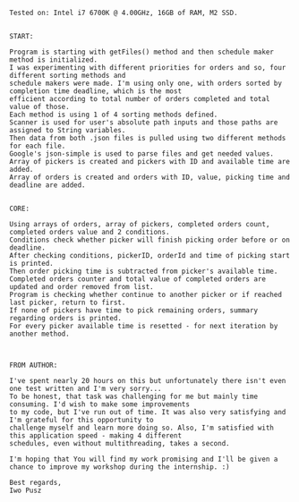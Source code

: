 	

	Tested on: Intel i7 6700K @ 4.00GHz, 16GB of RAM, M2 SSD.


	START:

	Program is starting with getFiles() method and then schedule maker method is initialized.
	I was experimenting with different priorities for orders and so, four different sorting methods and
	schedule makers were made. I'm using only one, with orders sorted by completion time deadline, which is the most
	efficient according to total number of orders completed and total value of those.
	Each method is using 1 of 4 sorting methods defined.
	Scanner is used for user's absolute path inputs and those paths are assigned to String variables.
	Then data from both .json files is pulled using two different methods for each file.
	Google's json-simple is used to parse files and get needed values.
	Array of pickers is created and pickers with ID and available time are added.
	Array of orders is created and orders with ID, value, picking time and deadline are added.
	

	CORE:

	Using arrays of orders, array of pickers, completed orders count, completed orders value and 2 conditions.
  	Conditions check whether picker will finish picking order before or on deadline.
  	After checking conditions, pickerID, orderId and time of picking start is printed.
  	Then order picking time is subtracted from picker's available time.
  	Completed orders counter and total value of completed orders are updated and order removed from list.
  	Program is checking whether continue to another picker or if reached last picker, return to first.
  	If none of pickers have time to pick remaining orders, summary regarding orders is printed.
  	For every picker available time is resetted - for next iteration by another method.
	


	FROM AUTHOR:

  	I've spent nearly 20 hours on this but unfortunately there isn't even one test written and I'm very sorry...
	To be honest, that task was challenging for me but mainly time consuming. I'd wish to make some improvements
	to my code, but I've run out of time. It was also very satisfying and I'm grateful for this opportunity to 
	challenge myself and learn more doing so. Also, I'm satisfied with this application speed - making 4 different 
	schedules, even without multithreading,	takes a second. 
	
	I'm hoping that You will find my work promising and I'll be given a chance to improve my workshop during the internship. :)
	
	Best regards,
	Iwo Pusz
  

    
  


    
  



    
